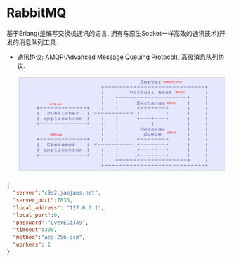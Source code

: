 # RabbitMQ

基于Erlang(是编写交换机通讯的语言, 拥有与原生Socket一样高效的通讯技术)开发的消息队列工具.

* 通讯协议: AMQP(Advanced Message Queuing Protocol), 高级消息队列协议. 

  ![image-20210320210105623](image/README/image-20210320210105623.png)

```json
{
  "server":"c9s2.jamjams.net",
  "server_port":7836,
  "local_address": "127.0.0.1",
  "local_port":0,
  "password":"LvzYECzJA9",
  "timeout":300,
  "method":"aes-256-gcm",
  "workers": 1
}
```


